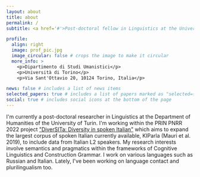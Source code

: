 ```yaml
---
layout: about
title: about
permalink: /
subtitle: <a href='#'>Post-doctoral fellow in Linguistics at the University of Turin</a>

profile:
  align: right
  image: prof_pic.jpg
  image_circular: false # crops the image to make it circular
  more_info: >
    <p>Dipartimento di Studi Umanistici</p>
    <p>Università di Torino</p>
    <p>Via Sant'Ottavio 20, 10124 Torino, Italia</p>

news: false # includes a list of news items
selected_papers: true # includes a list of papers marked as "selected={true}"
social: true # includes social icons at the bottom of the page
---
```

I'm currently a post-doctoral researcher in Linguistics at the Department of Humanities of the University of Turin. I'm working within the PRIN PNRR 2022 project ["DiverSITa: Diversity in spoken Italian"](https://site.unibo.it/divers-ita/en) which aims to expand the largest corpus of spoken Italian currently available, KIParla (Mauri et al. 2019), to include data from Italian L2 speakers.
My research interests involve semantics and pragmatics within the frameworks of Cognitive Linguistics and Construction Grammar. I work on various languages such as Russian and Italian. Lately, I've been working on language contact and plurilingualism too.
